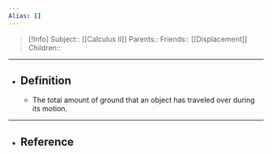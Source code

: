 ```yaml
---
Alias: []
---
```

> [!Info]
> Subject:: [[Calculus II]]
> Parents:: 
> Friends:: [[Displacement]]
> Children:: 
---
- ## Definition
	- The total amount of ground that an object has traveled over during its motion.
---
- ## Reference